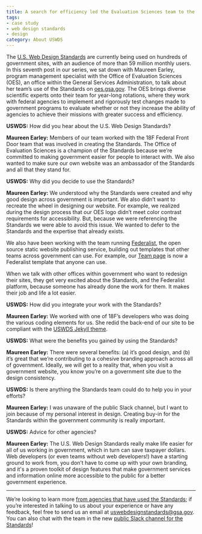 ```yaml
---
title: A search for efficiency led the Evaluation Sciences team to the U.S. Web Design Standards
tags:
- case study
- web design standards
- design
category: About USWDS
---
```

The [U.S. Web Design Standards](https://designsystem.digital.gov/) are currently being used on hundreds of government sites, with an audience of more than 59 million monthly users. In this seventh  post in our series, we sat down with Maureen Earley, program management specialist with the Office of Evaluation Sciences (OES), an office within the General Services Administration, to talk about her team’s use of the Standards on [oes.gsa.gov](https://oes.gsa.gov). The OES brings diverse scientific experts onto their team for year-long rotations, where they work with federal agencies to implement and rigorously test changes made to government programs to evaluate whether or not they increase the ability of agencies to achieve their missions with greater success and efficiency.

**USWDS:** How did you hear about the U.S. Web Design Standards?

**Maureen Earley:**  Members of our team  worked with the 18F Federal Front Door team that was involved in creating the Standards. The Office of Evaluation Sciences is a champion of the Standards because we’re committed to making government easier for people to interact with. We also wanted to make sure our own website was an ambassador of the Standards and all that they stand for.

**USWDS:** Why did you decide to use the Standards?

**Maureen Earley:** We understood why the Standards were created and why good design across government is important. We also didn’t want to recreate the wheel in designing our website. For example, we realized during the design process that our OES logo didn’t meet color contrast requirements for accessibility. But, because we were referencing the Standards we were able to avoid this issue. We wanted to defer to the Standards and the expertise that already exists.

We also have been working with the team running [Federalist](https://federalist.fr.cloud.gov), the open source static website publishing service, building out templates that other teams across government can use. For example, our [Team page](https://oes.gsa.gov/team/) is now a Federalist template that anyone can use.

When we talk with other offices within government who want to redesign their sites, they get very excited about the Standards, and the Federalist platform, because someone has already done the work for them. It makes their job and life a lot easier.

**USWDS:** How did you integrate your work with the Standards?

**Maureen Earley:** We worked with one of 18F’s developers who was doing the various coding elements for us. She redid the back-end of our site to be compliant with the [USWDS Jekyll theme](https://github.com/18f/uswds-jekyll).

**USWDS:** What were the benefits you gained by using the Standards?

**Maureen Earley:** There were several benefits: (a) it’s good design, and (b) it’s great that we’re contributing to a cohesive branding approach across all of government. Ideally, we will get to a reality that, when you visit a government website, you know you’re on a government site due to the design consistency.

**USWDS:** Is there anything the Standards team could do to help you in your efforts?

**Maureen Earley:** I was unaware of the public Slack channel, but I want to join because of my personal interest in design.  Creating buy-in for the Standards within the government community is really important.

**USWDS:** Advice for other agencies?

**Maureen Earley:** The U.S. Web Design Standards really make life easier for all of us working in government, which in turn can save taxpayer dollars. Web developers (or even teams without web developers!) have a starting ground to work from, you don’t have to come up with your own branding, and it's a proven toolkit of design features that make government services and information online more accessible to the public for a better government experience.

---

We’re looking to learn more [from agencies that have used the Standards](/getting-started/showcase/); if you’re interested in talking to us about your experience or have any feedback, feel free to send us an email at [uswebdesignstandards@gsa.gov](mailto:uswebdesignstandards@gsa.gov). You can also chat with the team in the new [public Slack channel for the Standards](https://chat.18f.gov/)!
